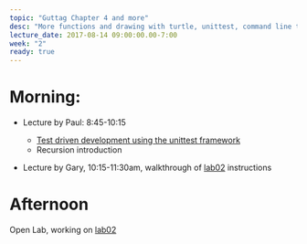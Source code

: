 ```yaml
---
topic: "Guttag Chapter 4 and more"
desc: "More functions and drawing with turtle, unittest, command line tools"
lecture_date: 2017-08-14 09:00:00.00-7:00
week: "2"
ready: true
---
```



# Morning:

* Lecture by Paul: 8:45-10:15
    * [Test driven development using the unittest framework](/topics/python_unittest/)
    * Recursion introduction

* Lecture by Gary, 10:15-11:30am, walkthrough of [lab02](/lab/lab02) instructions

# Afternoon

Open Lab, working on [lab02](/lab/lab02)

